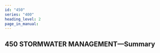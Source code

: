 ```yaml
---
id: "450"
series: "400"
heading_level: 2
page_in_manual: 
---
```


## 450 STORMWATER MANAGEMENT—Summary
